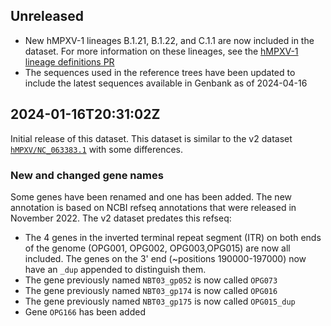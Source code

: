 ## Unreleased

- New hMPXV-1 lineages B.1.21, B.1.22, and C.1.1 are now included in the dataset. For more information on these lineages, see the [hMPXV-1 lineage definitions PR](https://github.com/mpxv-lineages/lineage-designation/pull/37)
- The sequences used in the reference trees have been updated to include the latest sequences available in Genbank as of 2024-04-16

## 2024-01-16T20:31:02Z

Initial release of this dataset. This dataset is similar to the v2 dataset [`hMPXV/NC_063383.1`](https://github.com/nextstrain/nextclade_data/tree/2023-08-17--15-51-24--UTC/data/datasets/hMPXV/references/NC_063383.1/versions/2023-08-01T12%3A00%3A00Z/files) with some differences.

### New and changed gene names

Some genes have been renamed and one has been added. The new annotation is based on NCBI refseq annotations that were released in November 2022. The v2 dataset predates this refseq:

- The 4 genes in the inverted terminal repeat segment (ITR) on both ends of the genome (OPG001, OPG002, OPG003,OPG015) are now all included. The genes on the 3' end (~positions 190000-197000) now have an `_dup` appended to distinguish them.
- The gene previously named `NBT03_gp052` is now called `OPG073`
- The gene previously named `NBT03_gp174` is now called `OPG016`
- The gene previously named `NBT03_gp175` is now called `OPG015_dup`
- Gene `OPG166` has been added
